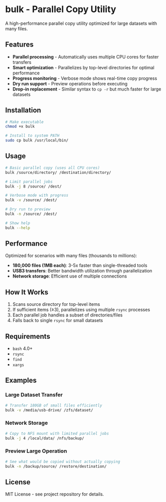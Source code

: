 # bulk - Parallel Copy Utility

A high-performance parallel copy utility optimized for large datasets with many files.

## Features

- **Parallel processing** - Automatically uses multiple CPU cores for faster transfers
- **Smart optimization** - Parallelizes by top-level directories for optimal performance
- **Progress monitoring** - Verbose mode shows real-time copy progress
- **Dry run support** - Preview operations before executing
- **Drop-in replacement** - Similar syntax to `cp -r` but much faster for large datasets

## Installation

```bash
# Make executable
chmod +x bulk

# Install to system PATH
sudo cp bulk /usr/local/bin/
```

## Usage

```bash
# Basic parallel copy (uses all CPU cores)
bulk /source/directory/ /destination/directory/

# Limit parallel jobs
bulk -j 8 /source/ /dest/

# Verbose mode with progress
bulk -v /source/ /dest/

# Dry run to preview
bulk -n /source/ /dest/

# Show help
bulk --help
```

## Performance

Optimized for scenarios with many files (thousands to millions):

- **180,000 files (1MB each)**: 3-5x faster than single-threaded tools
- **USB3 transfers**: Better bandwidth utilization through parallelization
- **Network storage**: Efficient use of multiple connections

## How It Works

1. Scans source directory for top-level items
2. If sufficient items (≥3), parallelizes using multiple `rsync` processes
3. Each parallel job handles a subset of directories/files
4. Falls back to single `rsync` for small datasets

## Requirements

- `bash` 4.0+
- `rsync`
- `find`
- `xargs`

## Examples

### Large Dataset Transfer
```bash
# Transfer 180GB of small files efficiently
bulk -v /media/usb-drive/ /zfs/dataset/
```

### Network Storage
```bash
# Copy to NFS mount with limited parallel jobs
bulk -j 4 /local/data/ /nfs/backup/
```

### Preview Large Operation
```bash
# See what would be copied without actually copying
bulk -n /backup/source/ /restore/destination/
```

## License

MIT License - see project repository for details.
